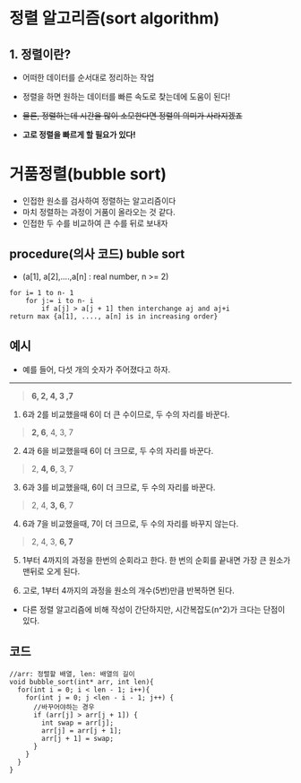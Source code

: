 # 정렬 알고리즘(sort algorithm)
## 1. 정렬이란?
 - 어떠한 데이터를 순서대로 정리하는 작업
 - 정렬을 하면 원하는 데이터를 빠른 속도로 찾는데에 도움이 된다!
 - ~~물론, 정렬하는데 시간을 많이 소모한다면 정렬의 의미가 사라지겠죠~~
 
 -  **고로 정렬을 빠르게 할 필요가 있다!**

# 거품정렬(bubble sort)
 - 인접한 원소를 검사하여 정렬하는 알고리즘이다
 - 마치 정렬하는 과정이 거품이 올라오는 것 같다.
 - 인접한 두 수를 비교하여 큰 수를 뒤로 보내자
 
 
 ## procedure(의사 코드) buble sort
  - (a[1], a[2],....,a[n] : real number, n >= 2)
  ```
  for i= 1 to n- 1
      for j:= i to n- i
          if a[j] > a[j + 1] then interchange aj and aj+i
  return max {a[1], ...., a[n] is in increasing order}
   ```

 ## 예시
  - 예를 들어, 다섯 개의 숫자가 주어졌다고 하자.
  ---
  > **6, 2, 4, 3 ,7**
  1. 6과 2를 비교했을때 6이 더 큰 수이므로, 두 수의 자리를 바꾼다.

  > **2, 6**, 4, 3, 7

  2. 4과 6을 비교했을때 6이 더 크므로, 두 수의 자리를 바꾼다.

  > 2, **4, 6**, 3, 7

  3. 6과 3를 비교했을때, 6이 더 크므로, 두 수의 자리를 바꾼다.

  > 2, 4, **3, 6**, 7

  4. 6과 7을 비교했을때, 7이 더 크므로, 두 수의 자리를 바꾸지 않는다.

  > 2, 4, 3, **6, 7**

  5. 1부터 4까지의 과정을 한번의 순회라고 한다.
  한 번의 순회를 끝내면 가장 큰 원소가 맨뒤로 오게 된다. 

  6. 고로, 1부터 4까지의 과정을 원소의 개수(5번)만큼 반복하면 된다.
  
  - 다른 정렬 알고리즘에 비해 작성이 간단하지만, 시간복잡도(n^2)가 크다는 단점이 있다.
  
 ## 코드
  ```
  //arr: 정렬할 배열, len: 배열의 길이
  void bubble_sort(int* arr, int len){
    for(int i = 0; i < len - 1; i++){
      for(int j = 0; j <len - i - 1; j++) {
        //바꾸어야하는 경우
        if (arr[j] > arr[j + 1]) {
          int swap = arr[j];
          arr[j] = arr[j + 1];
          arr[j + 1] = swap;
        }
      }
    }
  }
  ```
